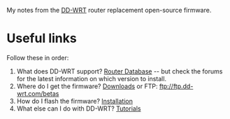 My notes from the [DD-WRT](https://dd-wrt.com) router replacement open-source firmware.

# Useful links

Follow these in order:

  1. What does DD-WRT support? [Router Database](http://www.dd-wrt.com/site/support/router-database) -- but check the forums for the latest information on which version to install.
  1. Where do I get the firmware? [Downloads](https://dd-wrt.com/support/other-downloads) or FTP: ftp://ftp.dd-wrt.com/betas
  1. How do I flash the firmware? [Installation](https://forum.dd-wrt.com/wiki/index.php/Installation)
  1. What else can I do with DD-WRT? [Tutorials](https://forum.dd-wrt.com/wiki/index.php/Tutorials)
   
